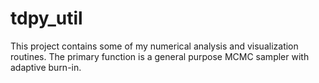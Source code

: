 # tdpy_util

This project contains some of my numerical analysis and visualization routines. The primary function is a general purpose MCMC sampler with adaptive burn-in.
